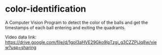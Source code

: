 # color-identification

A Computer Vision Program to detect the color of the balls and get the timestamps of each ball entering and exiting the quadrants.

Video data link: https://drive.google.com/file/d/1goI3aHVE29Gko9lpTzgi_g3CZZPjJq8w/view?usp=sharing
